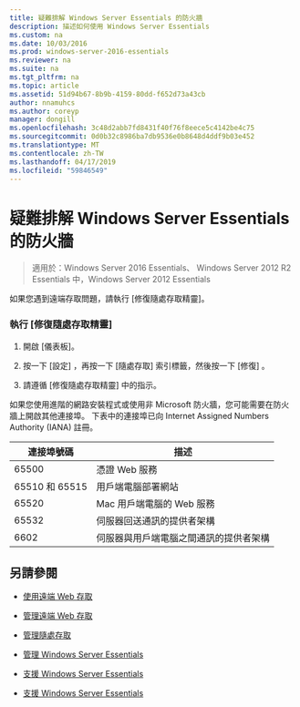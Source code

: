 ```yaml
---
title: 疑難排解 Windows Server Essentials 的防火牆
description: 描述如何使用 Windows Server Essentials
ms.custom: na
ms.date: 10/03/2016
ms.prod: windows-server-2016-essentials
ms.reviewer: na
ms.suite: na
ms.tgt_pltfrm: na
ms.topic: article
ms.assetid: 51d94b67-8b9b-4159-80dd-f652d73a43cb
author: nnamuhcs
ms.author: coreyp
manager: dongill
ms.openlocfilehash: 3c48d2abb7fd8431f40f76f8eece5c4142be4c75
ms.sourcegitcommit: 0d0b32c8986ba7db9536e0b8648d4ddf9b03e452
ms.translationtype: MT
ms.contentlocale: zh-TW
ms.lasthandoff: 04/17/2019
ms.locfileid: "59846549"
---
```

# <a name="troubleshoot-your-firewall-in-windows-server-essentials"></a>疑難排解 Windows Server Essentials 的防火牆
 
>適用於：Windows Server 2016 Essentials、 Windows Server 2012 R2 Essentials 中，Windows Server 2012 Essentials
  
 如果您遇到遠端存取問題，請執行 [修復隨處存取精靈]。  
  
### <a name="to-run-the-repair-anywhere-access-wizard"></a>執行 [修復隨處存取精靈]  
  
1.  開啟 [儀表板]。  
  
2.  按一下 [設定] ，再按一下 [隨處存取]  索引標籤，然後按一下 [修復] 。  
  
3.  請遵循 [修復隨處存取精靈] 中的指示。  
  
 如果您使用進階的網路安裝程式或使用非 Microsoft 防火牆，您可能需要在防火牆上開啟其他連接埠。 下表中的連接埠已向 Internet Assigned Numbers Authority (IANA) 註冊。  
  
|連接埠號碼|描述|  
|-----------------|-----------------|  
|65500|憑證 Web 服務|  
|65510 和 65515|用戶端電腦部署網站|  
|65520|Mac 用戶端電腦的 Web 服務|  
|65532|伺服器回送通訊的提供者架構|  
|6602|伺服器與用戶端電腦之間通訊的提供者架構|  
  
## <a name="see-also"></a>另請參閱  
  
-   [使用遠端 Web 存取](../use/Use-Remote-Web-Access-in-Windows-Server-Essentials.md)  
  
-   [管理遠端 Web 存取](../manage/Manage-Remote-Web-Access-in-Windows-Server-Essentials.md)  
  
-   [管理隨處存取](../manage/Manage-Anywhere-Access-in-Windows-Server-Essentials.md)  
  
-   [管理 Windows Server Essentials](../manage/Manage-Windows-Server-Essentials.md)  
  

-   [支援 Windows Server Essentials](Support-Windows-Server-Essentials.md)

-   [支援 Windows Server Essentials](../support/Support-Windows-Server-Essentials.md)


